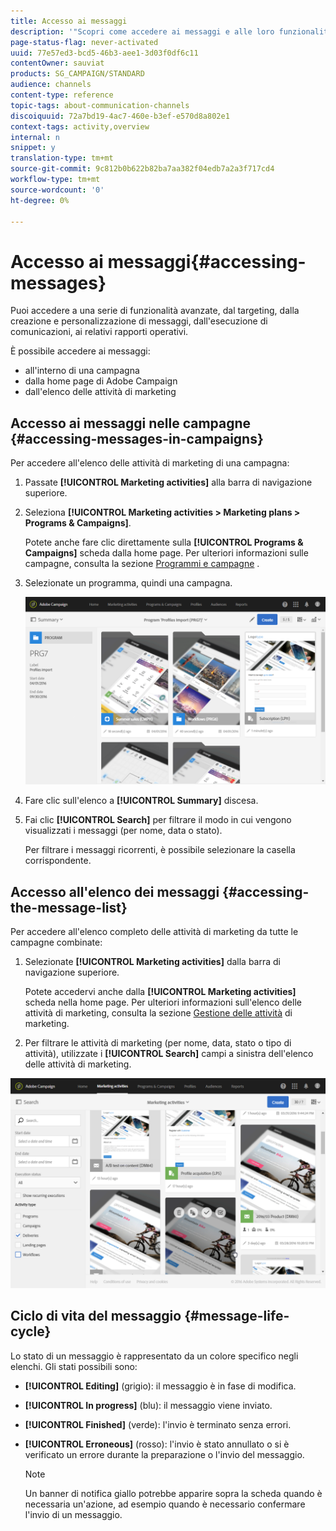 ```yaml
---
title: Accesso ai messaggi
description: '"Scopri come accedere ai messaggi e alle loro funzionalità avanzate: creazione, targeting, personalizzazione, esecuzione e reporting."'
page-status-flag: never-activated
uuid: 77e57ed3-bcd5-46b3-aee1-3d03f0df6c11
contentOwner: sauviat
products: SG_CAMPAIGN/STANDARD
audience: channels
content-type: reference
topic-tags: about-communication-channels
discoiquuid: 72a7bd19-4ac7-460e-b3ef-e570d8a802e1
context-tags: activity,overview
internal: n
snippet: y
translation-type: tm+mt
source-git-commit: 9c812b0b622b82ba7aa382f04edb7a2a3f717cd4
workflow-type: tm+mt
source-wordcount: '0'
ht-degree: 0%

---
```



# Accesso ai messaggi{#accessing-messages}

Puoi accedere a una serie di funzionalità avanzate, dal targeting, dalla creazione e personalizzazione di messaggi, dall&#39;esecuzione di comunicazioni, ai relativi rapporti operativi.

È possibile accedere ai messaggi:

* all&#39;interno di una campagna
* dalla home page di  Adobe Campaign
* dall&#39;elenco delle attività di marketing

## Accesso ai messaggi nelle campagne {#accessing-messages-in-campaigns}

Per accedere all&#39;elenco delle attività di marketing di una campagna:

1. Passate **[!UICONTROL Marketing activities]** alla barra di navigazione superiore.
1. Seleziona **[!UICONTROL Marketing activities > Marketing plans > Programs & Campaigns]**.

   Potete anche fare clic direttamente sulla **[!UICONTROL Programs & Campaigns]** scheda dalla home page. Per ulteriori informazioni sulle campagne, consulta la sezione [Programmi e campagne](../../start/using/programs-and-campaigns.md) .

1. Selezionate un programma, quindi una campagna.

   ![](assets/delivery_list_1.png)

1. Fare clic sull&#39;elenco a **[!UICONTROL Summary]** discesa.
1. Fai clic **[!UICONTROL Search]** per filtrare il modo in cui vengono visualizzati i messaggi (per nome, data o stato).

   Per filtrare i messaggi ricorrenti, è possibile selezionare la casella corrispondente.

## Accesso all&#39;elenco dei messaggi {#accessing-the-message-list}

Per accedere all&#39;elenco completo delle attività di marketing da tutte le campagne combinate:

1. Selezionate **[!UICONTROL Marketing activities]** dalla barra di navigazione superiore.

   Potete accedervi anche dalla **[!UICONTROL Marketing activities]** scheda nella home page. Per ulteriori informazioni sull&#39;elenco delle attività di marketing, consulta la sezione [Gestione delle attività](../../start/using/marketing-activities.md#creating-a-marketing-activity) di marketing.

1. Per filtrare le attività di marketing (per nome, data, stato o tipo di attività), utilizzate i **[!UICONTROL Search]** campi a sinistra dell&#39;elenco delle attività di marketing.

![](assets/delivery_list_2.png)

## Ciclo di vita del messaggio {#message-life-cycle}

Lo stato di un messaggio è rappresentato da un colore specifico negli elenchi. Gli stati possibili sono:

* **[!UICONTROL Editing]** (grigio): il messaggio è in fase di modifica.
* **[!UICONTROL In progress]** (blu): il messaggio viene inviato.
* **[!UICONTROL Finished]** (verde): l&#39;invio è terminato senza errori.
* **[!UICONTROL Erroneous]** (rosso): l&#39;invio è stato annullato o si è verificato un errore durante la preparazione o l&#39;invio del messaggio.

   >[!NOTE]
   >
   >Un banner di notifica giallo potrebbe apparire sopra la scheda quando è necessaria un&#39;azione, ad esempio quando è necessario confermare l&#39;invio di un messaggio.
